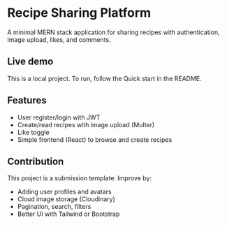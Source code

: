 # Recipe Sharing Platform

A minimal MERN stack application for sharing recipes with authentication, image upload, likes, and comments.

## Live demo
This is a local project. To run, follow the Quick start in the README.

## Features
- User register/login with JWT
- Create/read recipes with image upload (Multer)
- Like toggle
- Simple frontend (React) to browse and create recipes

## Contribution
This project is a submission template. Improve by:
- Adding user profiles and avatars
- Cloud image storage (Cloudinary)
- Pagination, search, filters
- Better UI with Tailwind or Bootstrap

